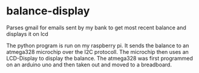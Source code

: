 # balance-display
Parses gmail for emails sent by my bank to get most recent balance and displays it on lcd

The python program is run on my raspberry pi. It sends the balance to an atmega328 microchip over the I2C protocoll.
The microchip then uses an LCD-Display to display the balance.
The atmega328 was first programmed on an arduino uno and then taken out and moved to a breadboard.
